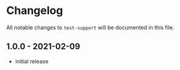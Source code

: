 # Changelog

All notable changes to `test-support` will be documented in this file.

## 1.0.0 - 2021-02-09

- initial release
